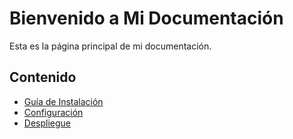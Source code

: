 # Bienvenido a Mi Documentación

Esta es la página principal de mi documentación.

## Contenido

- [Guía de Instalación](./guia/instalacion.md)
- [Configuración](./guia/configuracion.md)
- [Despliegue](./guia/despliegue.md)
  